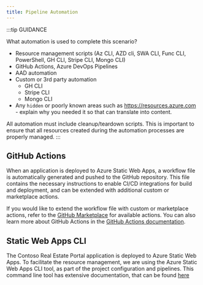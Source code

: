 ```yaml
---
title: Pipeline Automation
---
```


:::tip GUIDANCE

What automation is used to complete this scenario?

- Resource management scripts (Az CLI, AZD cli, SWA CLI, Func CLI, PowerShell, GH CLI, Stripe CLI, Mongo CLI)
- GitHub Actions, Azure DevOps Pipelines
- AAD automation
- Custom or 3rd party automation
  - GH CLI
  - Stripe CLI
  - Mongo CLI
- Any `hidden` or poorly known areas such as https://resources.azure.com - explain why you needed it so that can translate into content.

All automation must include cleanup/teardown scripts. This is important to ensure that all resources created during the automation processes are properly managed.
:::

## GitHub Actions

When an application is deployed to Azure Static Web Apps, a workflow file is automatically generated and pushed to the GitHub repository. This file contains the necessary instructions to enable CI/CD integrations for build and deployment, and can be extended with additional custom or marketplace actions.

If you would like to extend the workflow file with custom or marketplace actions, refer to the [GitHub Marketplace](https://github.com/marketplace?type=actions) for available actions. You can also learn more about GitHub Actions in the [GitHub Actions documentation](https://docs.github.com/en/actions/learn-github-actions/understanding-github-actions).

## Static Web Apps CLI

The Contoso Real Estate Portal application is deployed to Azure Static Web Apps. To facilitate the resource management, we are using the Azure Static Web Apps CLI tool, as part of the project configuration and pipelines. This command line tool has extensive documentation, that can be found [here](https://azure.github.io/static-web-apps-cli/)
